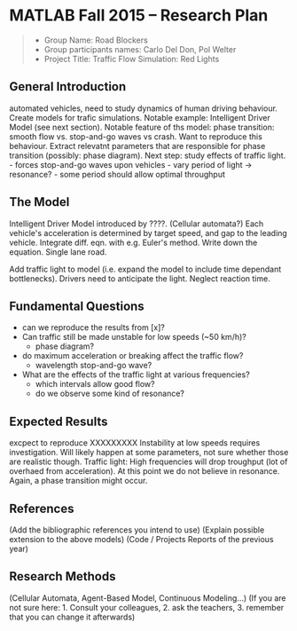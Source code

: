 ﻿# MATLAB Fall 2015 – Research Plan

> * Group Name: Road Blockers
> * Group participants names: Carlo Del Don, Pol Welter
> * Project Title: Traffic Flow Simulation: Red Lights

## General Introduction

automated vehicles, need to study dynamics of human driving behaviour.
Create models for trafic simulations. Notable example: Intelligent Driver Model (see next section).
Notable feature of ths model: phase transition: smooth flow vs. stop-and-go waves vs crash.
Want to reproduce this behaviour. Extract relevatnt parameters that are responsible for phase transition (possibly: phase diagram).
Next step: study effects of traffic light.
    - forces stop-and-go waves upon vehicles
    - vary period of light -> resonance?
    - some period should allow optimal throughput

## The Model

Intelligent Driver Model introduced by ????. (Cellular automata?) Each vehicle's acceleration is determined by target speed, and gap to the leading vehicle.
Integrate diff. eqn. with e.g. Euler's method. Write down the equation. Single lane road.

Add traffic light to model (i.e. expand the model to include time dependant bottlenecks). Drivers need to anticipate the light. Neglect reaction time.


## Fundamental Questions

 - can we reproduce the results from [x]?
 - Can traffic still be made unstable for low speeds (~50 km/h)?
    - phase diagram?
 - do maximum acceleration or breaking affect the traffic flow?
    - wavelength stop-and-go wave?
 - What are the effects of the traffic light at various frequencies?
    - which intervals allow good flow?
    - do we observe some kind of resonance?
    


## Expected Results

excpect to reproduce XXXXXXXXX
Instability at low speeds requires investigation. Will likely happen at some parameters, not sure whether those are realistic though.
Traffic light: High frequencies will drop troughput (lot of overhaed from acceleration). At this point we do not believe in resonance. Again, a phase transition might occur.


## References 

(Add the bibliographic references you intend to use)
(Explain possible extension to the above models)
(Code / Projects Reports of the previous year)


## Research Methods

(Cellular Automata, Agent-Based Model, Continuous Modeling...) (If you are not sure here: 1. Consult your colleagues, 2. ask the teachers, 3. remember that you can change it afterwards)

